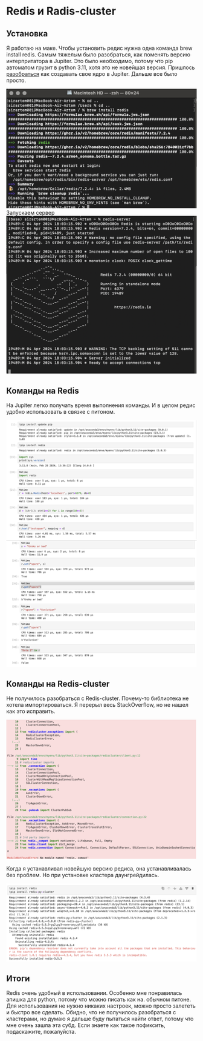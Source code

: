 # Redis и Radis-cluster

## Установка

Я работаю на маке. Чтобы установить редис нужна одна команда brew install redis. Самым тяжелым было разобраться, как поменять версию интерпритатора в Jupiter. Это было необходимо, потому что pip  автоматом грузит в python 3.11, хотя это не новейшая версия. Пришлось [разобраться](https://www.youtube.com/watch?v=VINuDIs6Mf4) как создавать свое ядро в Jupiter. Дальше все было просто.


![1](images/HW2-1.png)
Запускаем сервер
![2](images/HW2-2.png)


## Команды на Redis

На Jupiter легко получать время выполнения команды. И в целом редис удобно использовать в связке с питоном.

![Текст с описанием картинки](images/HW2-3.png)
![Текст с описанием картинки](images/HW2-4.png)

## Команды на Redis-cluster

Не получилось разобраться с Redis-cluster. Почему-то библиотека не хотела импортироваться. Я перерыл весь StackOverflow, но не нашел как это исправить.

![3](images/HW2-5.png)

Когда я устанавливал новейшую версию редиса, она устанавливалась без проблем. Но при установке кластера даунгрейдилась. 

![4](images/HW2-6.png)

## Итоги

Redis очень удобный в использовании. Особенно мне понравилась апишка для python, потому что можно писать как на. обычном питоне. Для использования не нужно никаких настроек, можно просто залететь и быстро все сделать. Обидно, что не получилось разобраться с кластерами, но думаю я дальше буду пытаться найти ответ, потому что мне очень зашла эта субд. Если знаете как такое пофиксить, подаскажите, пожалуйста. 
